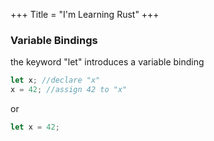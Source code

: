 +++
Title = "I'm Learning Rust"
+++

### Variable Bindings

the keyword "let" introduces a variable binding

```rust
let x; //declare "x"
x = 42; //assign 42 to "x"
```
or

```rust
let x = 42;
```